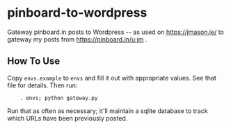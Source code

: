 # pinboard-to-wordpress

Gateway pinboard.in posts to Wordpress -- as used on https://jmason.ie/ to gateway my posts from https://pinboard.in/u:jm .

## How To Use

Copy `envs.example` to `envs` and fill it out with appropriate values.  See that file for details.
Then run:

```
    . envs; python gateway.py
```

Run that as often as necessary; it'll maintain a sqlite database to track which URLs have been previously posted.

